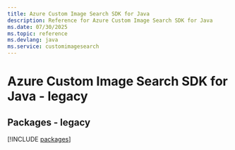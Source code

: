 ```yaml
---
title: Azure Custom Image Search SDK for Java
description: Reference for Azure Custom Image Search SDK for Java
ms.date: 07/30/2025
ms.topic: reference
ms.devlang: java
ms.service: customimagesearch
---
```

# Azure Custom Image Search SDK for Java - legacy
## Packages - legacy
[!INCLUDE [packages](custom-image-search-index.md)]